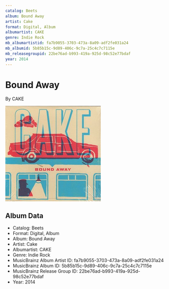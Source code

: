 ```yaml
---
catalog: Beets
album: Bound Away
artist: Cake
format: Digital, Album
albumartist: CAKE
genre: Indie Rock
mb_albumartistid: fa7b9055-3703-473a-8a09-adf2fe031a24
mb_albumid: 5b85b15c-9d89-406c-9c7a-25c4c7c7115e
mb_releasegroupid: 22be76ad-b993-419a-925d-98c52e77bdaf
year: 2014
---
```


# Bound Away

By CAKE

![](../../assets/beetscovers/Cake-Bound_Away.jpg)

## Album Data

- Catalog: Beets
- Format: Digital, Album
- Album: Bound Away
- Artist: Cake
- Albumartist: CAKE
- Genre: Indie Rock
- MusicBrainz Album Artist ID: fa7b9055-3703-473a-8a09-adf2fe031a24
- MusicBrainz Album ID: 5b85b15c-9d89-406c-9c7a-25c4c7c7115e
- MusicBrainz Release Group ID: 22be76ad-b993-419a-925d-98c52e77bdaf
- Year: 2014

